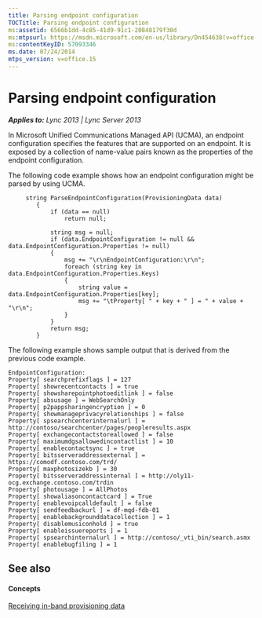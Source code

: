 ```yaml
---
title: Parsing endpoint configuration
TOCTitle: Parsing endpoint configuration
ms:assetid: 6566b1dd-4c85-41d9-91c1-20848179f30d
ms:mtpsurl: https://msdn.microsoft.com/en-us/library/Dn454638(v=office.15)
ms:contentKeyID: 57093346
ms.date: 07/24/2014
mtps_version: v=office.15
---
```


# Parsing endpoint configuration


_**Applies to:** Lync 2013 | Lync Server 2013_

In Microsoft Unified Communications Managed API (UCMA), an endpoint configuration specifies the features that are supported on an endpoint. It is exposed by a collection of name-value pairs known as the properties of the endpoint configuration.

The following code example shows how an endpoint configuration might be parsed by using UCMA.

```SCR
     string ParseEndpointConfiguration(ProvisioningData data)
        {
            if (data == null)
                return null;

            string msg = null;
            if (data.EndpointConfiguration != null && data.EndpointConfiguration.Properties != null)
            {
                msg += "\r\nEndpointConfiguration:\r\n";
                foreach (string key in data.EndpointConfiguration.Properties.Keys)
                {
                    string value = data.EndpointConfiguration.Properties[key];
                    msg += "\tProperty[ " + key + " ] = " + value + "\r\n";
                }
            }
            return msg;
        }
```

The following example shows sample output that is derived from the previous code example.

    EndpointConfiguration:
    Property[ searchprefixflags ] = 127
    Property[ showrecentcontacts ] = true
    Property[ showsharepointphotoeditlink ] = false
    Property[ absusage ] = WebSearchOnly
    Property[ p2pappsharingencryption ] = 0
    Property[ showmanageprivacyrelationships ] = false
    Property[ spsearchcenterinternalurl ] = http://contoso/searchcenter/pages/peopleresults.aspx
    Property[ exchangecontactstoreallowed ] = false
    Property[ maximumdgsallowedincontactlist ] = 10
    Property[ enablecontactsync ] = true
    Property[ bitsserveraddressexternal ] = https://comodf.contoso.com/trd/
    Property[ maxphotosizekb ] = 30
    Property[ bitsserveraddressinternal ] = http://oly11-ocg.exchange.contoso.com/trdin
    Property[ photousage ] = AllPhotos
    Property[ showaliasoncontactcard ] = True
    Property[ enablevoipcalldefault ] = false
    Property[ sendfeedbackurl ] = df-mqd-fdb-01
    Property[ enablebackgrounddatacollection ] = 1
    Property[ disablemusiconhold ] = true
    Property[ enableissuereports ] = 1
    Property[ spsearchinternalurl ] = http://contoso/_vti_bin/search.asmx
    Property[ enablebugfiling ] = 1

## See also

#### Concepts

[Receiving in-band provisioning data](receiving-in-band-provisioning-data.md)

